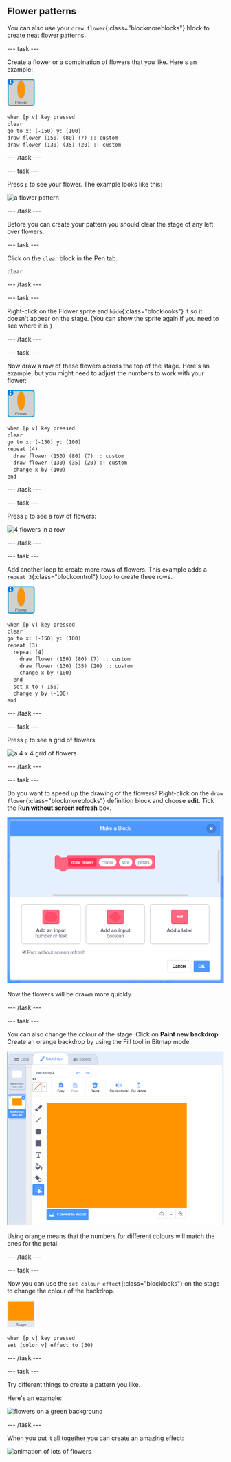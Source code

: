 ## Flower patterns

You can also use your `draw flower`{:class="blockmoreblocks"} block to create neat flower patterns. 

--- task ---

Create a flower or a combination of flowers that you like. Here's an example:

![flower sprite](images/flower-sprite.png)

```blocks
when [p v] key pressed
clear
go to x: (-150) y: (100)
draw flower (150) (80) (7) :: custom
draw flower (130) (35) (20) :: custom
```

--- /task ---

--- task ---

Press `p` to see your flower. The example looks like this:

![a flower pattern](images/flower-for-pattern-example.png)  

--- /task ---

Before you can create your pattern you should clear the stage of any left over flowers.

--- task ---

Click on the `clear` block in the Pen tab.

```blocks
clear
```

--- /task ---

--- task ---

Right-click on the Flower sprite and `hide`{:class="blocklooks"} it so it doesn't appear on the stage. (You can show the sprite again if you need to see where it is.)

--- /task ---

--- task ---

Now draw a row of these flowers across the top of the stage. Here's an example, but you might need to adjust the numbers to work with your flower:

![flower sprite](images/flower-sprite.png)

```blocks
when [p v] key pressed
clear
go to x: (-150) y: (100)
repeat (4) 
  draw flower (150) (80) (7) :: custom
  draw flower (130) (35) (20) :: custom
  change x by (100)
end
```

--- /task ---

--- task ---

Press `p` to see a row of flowers: 

![4 flowers in a row](images/flower-pattern-row-example.png)

--- /task ---

--- task ---

Add another loop to create more rows of flowers. This example adds a `repeat 3`{:class="blockcontrol"} loop to create three rows. 

![flower sprite](images/flower-sprite.png)

```blocks
when [p v] key pressed
clear
go to x: (-150) y: (100)
repeat (3) 
  repeat (4) 
    draw flower (150) (80) (7) :: custom
    draw flower (130) (35) (20) :: custom
    change x by (100)
  end
  set x to (-150)
  change y by (-100)
end
```
 
--- /task ---

--- task ---

Press `p` to see a grid of flowers: 

![a 4 x 4 grid of flowers](images/flower-pattern-rows-example.png)

--- /task ---

--- task ---

Do you want to speed up the drawing of the flowers? Right-click on the `draw flower`{:class="blockmoreblocks"} definition block and choose **edit**. Tick the **Run without screen refresh** box. 

![turn no refresh option off](images/flower-no-refresh.png)

Now the flowers will be drawn more quickly. 

--- /task ---

--- task ---

You can also change the colour of the stage. Click on **Paint new backdrop**. Create an orange backdrop by using the Fill tool in Bitmap mode. 

![paint new backdrop](images/flower-orange-backdrop.png)

Using orange means that the numbers for different colours will match the ones for the petal. 

--- /task ---

--- task ---

Now you can use the `set colour effect`{:class="blocklooks"} on the stage to change the colour of the backdrop.

![stage sprite](images/stage-sprite.png)

```blocks
when [p v] key pressed
set [color v] effect to (30)
```

--- /task ---

--- task ---

Try different things to create a pattern you like. 

Here's an example: 
 
![flowers on a green background](images/flower-pattern-background.png)
 
--- /task ---

When you put it all together you can create an amazing effect:

![animation of lots of flowers](images/flower-gen-example.gif)
